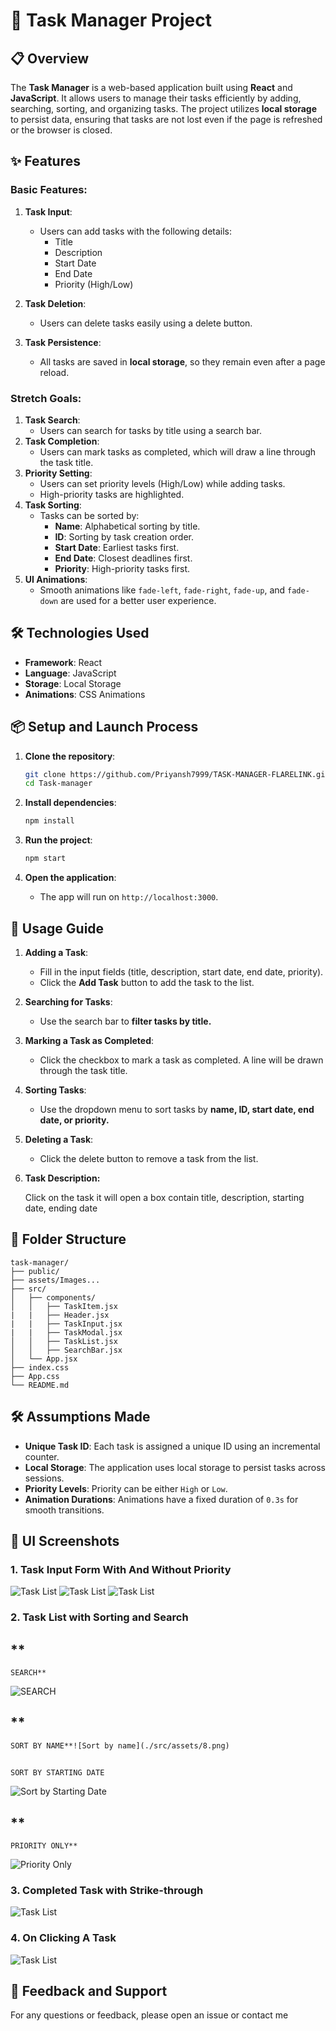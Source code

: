 # 📝 Task Manager Project

## 📋 Overview

The **Task Manager** is a web-based application built using **React** and **JavaScript**. It allows users to manage their tasks efficiently by adding, searching, sorting, and organizing tasks. The project utilizes **local storage** to persist data, ensuring that tasks are not lost even if the page is refreshed or the browser is closed.

## ✨ Features

### Basic Features:

1. **Task Input**:

   - Users can add tasks with the following details:
     - Title
     - Description
     - Start Date
     - End Date
     - Priority (High/Low)
2. **Task Deletion**:

   - Users can delete tasks easily using a delete button.
3. **Task Persistence**:

   - All tasks are saved in **local storage**, so they remain even after a page reload.

### Stretch Goals:

1. **Task Search**:
   - Users can search for tasks by title using a search bar.
2. **Task Completion**:
   - Users can mark tasks as completed, which will draw a line through the task title.
3. **Priority Setting**:
   - Users can set priority levels (High/Low) while adding tasks.
   - High-priority tasks are highlighted.
4. **Task Sorting**:
   - Tasks can be sorted by:
     - **Name**: Alphabetical sorting by title.
     - **ID**: Sorting by task creation order.
     - **Start Date**: Earliest tasks first.
     - **End Date**: Closest deadlines first.
     - **Priority**: High-priority tasks first.
5. **UI Animations**:
   - Smooth animations like `fade-left`, `fade-right`, `fade-up`, and `fade-down` are used for a better user experience.

## 🛠️ Technologies Used

- **Framework**: React
- **Language**: JavaScript
- **Storage**: Local Storage
- **Animations**: CSS Animations

## 📦 Setup and Launch Process

1. **Clone the repository**:

   ```bash
   git clone https://github.com/Priyansh7999/TASK-MANAGER-FLARELINK.git
   cd Task-manager
   ```
2. **Install dependencies**:

   ```bash
   npm install
   ```
3. **Run the project**:

   ```bash
   npm start
   ```
4. **Open the application**:

   - The app will run on `http://localhost:3000`.

## 📝 Usage Guide

1. **Adding a Task**:

   - Fill in the input fields (title, description, start date, end date, priority).
   - Click the **Add Task** button to add the task to the list.
2. **Searching for Tasks**:

   - Use the search bar to **filter tasks by title.**
3. **Marking a Task as Completed**:

   - Click the checkbox to mark a task as completed. A line will be drawn through the task title.
4. **Sorting Tasks**:

   - Use the dropdown menu to sort tasks by **name, ID, start date, end date, or priority.**
5. **Deleting a Task**:

   - Click the delete button to remove a task from the list.
6. **Task Description:**

   Click on the task it will open a box contain title, description, starting date, ending date

## 📂 Folder Structure

```
task-manager/
├── public/
├── assets/Images...
├── src/
│   ├── components/
│   │   ├── TaskItem.jsx
|   |   ├── Header.jsx
|   |   ├── TaskInput.jsx
|   |   ├── TaskModal.jsx
│   │   ├── TaskList.jsx
│   │   ├── SearchBar.jsx
│   └── App.jsx
├── index.css
├── App.css
└── README.md
```

## 🛠️ Assumptions Made

- **Unique Task ID**: Each task is assigned a unique ID using an incremental counter.
- **Local Storage**: The application uses local storage to persist tasks across sessions.
- **Priority Levels**: Priority can be either `High` or `Low`.
- **Animation Durations**: Animations have a fixed duration of `0.3s` for smooth transitions.

## 🎨 UI Screenshots

### 1. Task Input Form With And Without Priority

![Task List](./src/assets/3.png)
![Task List](./src/assets/4.png)
![Task List](./src/assets/6.png)

### 2. Task List with Sorting and Search

## **
    SEARCH**

![SEARCH](./src/assets/7.png)

## **
    SORT BY NAME**![Sort by name](./src/assets/8.png)

## 
    SORT BY STARTING DATE

![Sort by Starting Date](./src/assets/11.png)

## **
    PRIORITY ONLY**

![Priority Only](./src/assets/12.png)

### 3. Completed Task with Strike-through

![Task List](./src/assets/13.png)

### 4.  On Clicking A Task

![Task List](./src/assets/15.png)

## 💬 Feedback and Support

For any questions or feedback, please open an issue or contact me
